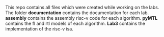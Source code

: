 This repo contains all files which were created while working on the labs.
The folder **documentation** contains the documentation for each lab.
**assembly** contains the assembly risc-v code for each algorithm.
**pyMTL** contains the fl and rtl models of each algorithm.
**Lab3** contains the implementation of the risc-v isa.
